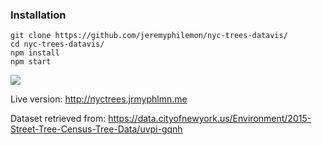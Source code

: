 ### Installation
```
git clone https://github.com/jeremyphilemon/nyc-trees-datavis/
cd nyc-trees-datavis/
npm install
npm start
```

![](https://lh3.googleusercontent.com/js_Hzbdm1Pk51NzXFgkbeYenp7uMQFO9Du9SrBCNjxW3nuvWjE6ppD5ZRFI7UjbnnSA4eRFHeWleoQDaGBxCLXeLT-gXOTY=s2560)

Live version: http://nyctrees.jrmyphlmn.me

Dataset retrieved from: https://data.cityofnewyork.us/Environment/2015-Street-Tree-Census-Tree-Data/uvpi-gqnh
